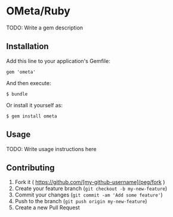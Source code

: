 # OMeta/Ruby

TODO: Write a gem description

## Installation

Add this line to your application's Gemfile:

    gem 'ometa'

And then execute:

    $ bundle

Or install it yourself as:

    $ gem install ometa

## Usage

TODO: Write usage instructions here

## Contributing

1. Fork it ( https://github.com/[my-github-username]/peg/fork )
2. Create your feature branch (`git checkout -b my-new-feature`)
3. Commit your changes (`git commit -am 'Add some feature'`)
4. Push to the branch (`git push origin my-new-feature`)
5. Create a new Pull Request

